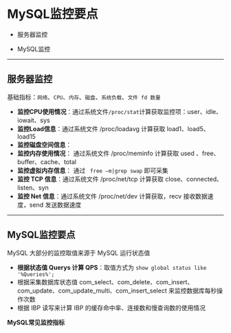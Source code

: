 # <a name="top">MySQL监控要点</a>



+ 服务器监控

+ MySQL监控







----

## 服务器监控

基础指标：`网络`、`CPU`、`内存`、`磁盘`、`系统负载`、`文件 fd 数量`

+ **监控CPU使用情况**：通过系统文件` /proc/stat `计算获取监控项：user、idle、iowait、sys
+ **监控Load信息**：通过系统文件 /proc/loadavg 计算获取 load1、load5、load15
+ **监控磁盘空间信息**：
+ **监控内存使用情况**： 通过系统文件 /proc/meminfo 计算获取 used 、free、buffer、cache、total
+ **监控虚拟内存信息**： 通过 ` free –m|grep swap` 即可采集
+ **监控 TCP 信息**：通过系统文件 /proc/net/tcp 计算获取 close、connected、listen、syn
+ **监控 Net 信息**：通过系统文件 /proc/net/dev 计算获取，recv 接收数据速度，send 发送数据速度







----

## MySQL监控要点

MySQL 大部分的监控取值来源于 MySQL 运行状态值

+ **根据状态值 Querys 计算 QPS**：取值方式为 `show global status like '%Queries%';`
+ 根据采集数据库状态值 com_select、com_delete、com_insert、com_update、com_update_multi、com_insert_select 来监控数据库每秒操作次数
+ 根据 IBP 读写来计算 IBP 的缓存命中率、连接数和慢查询数的使用情况



**MySQL常见监控指标**

